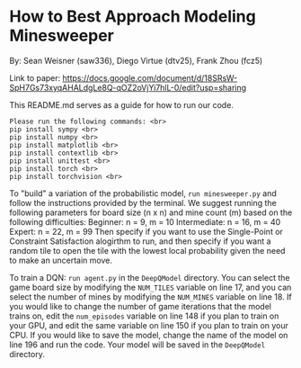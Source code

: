 # How to Best Approach Modeling Minesweeper

By: Sean Weisner (saw336), Diego Virtue (dtv25), Frank Zhou (fcz5)

Link to paper: https://docs.google.com/document/d/18SRsW-SpH7Gs73xyqAHALdgLe8Q-qOZ2oVjYi7hlL-0/edit?usp=sharing

This README.md serves as a guide for how to run our code. 

```
Please run the following commands: <br>
pip install sympy <br>
pip install numpy <br>
pip install matplotlib <br>
pip install contextlib <br>
pip install unittest <br>
pip install torch <br>
pip install torchvision <br>
```

To "build" a variation of the probabilistic model, `run minesweeper.py` and follow the instructions provided by the terminal.
We suggest running the following parameters for board size (n x n) and mine count (m) based on the following difficulties:
Beginner: n = 9, m = 10
Intermediate: n = 16, m = 40
Expert: n = 22, m = 99
Then specify if you want to use the Single-Point or Constraint Satisfaction alogirthm to run, and then specify if you want a random tile to open the tile with the lowest local probability given the need to make an uncertain move.  

To train a DQN: `run agent.py` in the `DeepQModel` directory. You can select the game board size by modifying the `NUM_TILES` variable on line 17, and you can select the number of mines by modifying the `NUM_MINES` variable on line 18. If you would like to change the number of game iterations that the model trains on, edit the `num_episodes` variable on line 148 if you plan to train on your GPU, and edit the same variable on line 150 if you plan to train on your CPU. If you would like to save the model, change the name of the model on line 196 and run the code. Your model will be saved in the `DeepQModel` directory.
